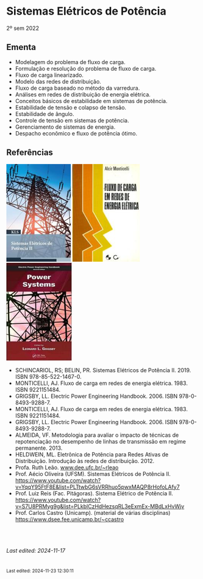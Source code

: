 # Sistemas Elétricos de Potência

2º sem 2022

## Ementa

- Modelagem do problema de fluxo de carga.
- Formulação e resolução do problema de fluxo de carga.
- Fluxo de carga linearizado.
- Modelo das redes de distribuição.
- Fluxo de carga baseado no método da varredura.
- Análises em redes de distribuição de energia elétrica.
- Conceitos básicos de estabilidade em sistemas de potência.
- Estabilidade de tensão e colapso de tensão.
- Estabilidade de ângulo.
- Controle de tensão em sistemas de potência.
- Gerenciamento de sistemas de energia.
- Despacho econômico e fluxo de potência ótimo.

## Referências

![](img/schincariol.jpg) ![](img/monticelli.jpg) ![](img/grigsby.jpg)

- SCHINCARIOL, RS; BELIN, PR. Sistemas Elétricos de Potência II. 2019. ISBN 978-85-522-1467-0.
- MONTICELLI, AJ. Fluxo de carga em redes de energia elétrica. 1983. ISBN 9221151484.
- GRIGSBY, LL. Electric Power Engineering Handbook. 2006. ISBN 978-0-8493-9288-7.
- MONTICELLI, AJ. Fluxo de carga em redes de energia elétrica. 1983. ISBN 9221151484.
- GRIGSBY, LL. Electric Power Engineering Handbook. 2006. ISBN 978-0-8493-9288-7.
- ALMEIDA, VF. Metodologia para avaliar o impacto de técnicas de repotenciação no desempenho de linhas de transmissão em regime permanente. 2013.
- HELDWEIN, ML. Eletrônica de Potência para Redes Ativas de Distribuição. Introdução às redes de distribuição. 2012.
- Profa. Ruth Leão. www.dee.ufc.br/~rleao
- Prof. Aécio Oliveira (UFSM). Sistemas Elétricos de Potência II. <https://www.youtube.com/watch?v=YqqY95FtF8E&list=PLTtwbG6sVRRhuo5pwxMAQP8rHofoLAfy7>
- Prof. Luiz Reis (Fac. Pitágoras). Sistema Elétrico de Potência II. <https://www.youtube.com/watch?v=S7U8PRMyg9g&list=PLkblCzHdHezsqRL3eExmEx-MBdLxHvWjv>
- Prof. Carlos Castro (Unicamp). (material de várias disciplinas) <https://www.dsee.fee.unicamp.br/~ccastro>


<br><br><br>*Last edited: 2024-11-17*


<br><sub>Last edited: 2024-11-23 12:30:11</sub>
